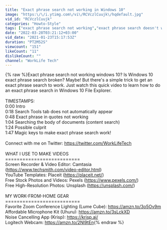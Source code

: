 ```yaml
---
title: "Exact phrase search not working in Windows 10"
image: "https:\/\/i.ytimg.com\/vi\/RCVczlCuujk\/hqdefault.jpg"
vid_id: "RCVczlCuujk"
categories: "Howto-Style"
tags: ["exact phrase search not working","exact phrase search doesn't work","search for a specific phrase"]
date: "2022-03-28T03:21:12+03:00"
vid_date: "2021-01-23T15:17:53Z"
duration: "PT2M52S"
viewcount: "151"
likeCount: "11"
dislikeCount: ""
channel: "WorkLife Tech"
---
```

{% raw %}Exact phrase search not working windows 10?  Is Windows 10 exact phrase search broken?  Maybe!  But there's a simple trick to get an exact phrase search to work.  Just watch this quick video to learn how to do an exact phrase search in Windows 10 File Explorer.<br /><br />TIMESTAMPS:<br />0:00 Intro<br />0:18 Search Tools tab does not automatically appear<br />0:48 Exact phrase in quotes not working<br />1:04 Searching the body of documents (content search)<br />1:24 Possible culprit<br />1:47 Magic keys to make exact phrase search work!<br /><br />Connect with me on Twitter:  <a rel="nofollow" target="blank" href="https://twitter.com/WorkLifeTech">https://twitter.com/WorkLifeTech</a><br /><br />WHAT I USE TO MAKE VIDEOS<br />==========================<br />Screen Recorder &amp; Video Editor:  Camtasia (<a rel="nofollow" target="blank" href="https://www.techsmith.com/video-editor.html)">https://www.techsmith.com/video-editor.html)</a><br />YouTube Templates:  Placeit (<a rel="nofollow" target="blank" href="https://placeit.net/)">https://placeit.net/)</a><br />Free Stock Photos and Videos: Pexels (<a rel="nofollow" target="blank" href="https://www.pexels.com/)">https://www.pexels.com/)</a><br />Free High-Resolution Photos:  Unsplash (<a rel="nofollow" target="blank" href="https://unsplash.com/)">https://unsplash.com/)</a><br /><br />MY WORK-FROM-HOME GEAR<br />==========================<br />Favorite Zoom Conference Lighting (Lume Cube):  <a rel="nofollow" target="blank" href="https://amzn.to/3o5Ov9m">https://amzn.to/3o5Ov9m</a><br />Affordable Microphone Kit (Uhuru):  <a rel="nofollow" target="blank" href="https://amzn.to/3sLckXD">https://amzn.to/3sLckXD</a><br />Noise Cancelling App (Krisp):  <a rel="nofollow" target="blank" href="https://krisp.ai/">https://krisp.ai/</a><br />Logitech Webcam:  <a rel="nofollow" target="blank" href="https://amzn.to/2Nl9tEn">https://amzn.to/2Nl9tEn</a>{% endraw %}
